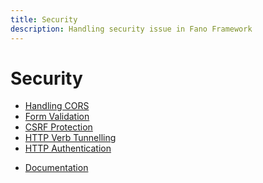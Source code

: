 ```yaml
---
title: Security
description: Handling security issue in Fano Framework
---
```


<h1 class="major">Security</h1>

- [Handling CORS](/security/handling-cors)
- [Form Validation](/security/form-validation)
- [CSRF Protection](/security/csrf-protection)
- [HTTP Verb Tunnelling](/security/http-verb-tunnelling)
- [HTTP Authentication](/security/http-authentication)

<ul class="actions">
    <li><a href="/documentation" class="button">Documentation</a></li>
</ul>
